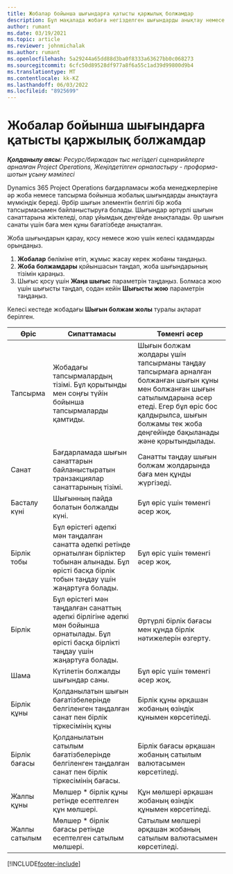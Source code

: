 ```yaml
---
title: Жобалар бойынша шығындарға қатысты қаржылық болжамдар
description: Бұл мақалада жобаға негізделген шығындарды анықтау немесе бағалау туралы ақпарат берілген.
author: rumant
ms.date: 03/19/2021
ms.topic: article
ms.reviewer: johnmichalak
ms.author: rumant
ms.openlocfilehash: 5a29244a65dd88d3ba0f8333a63627bb0c068273
ms.sourcegitcommit: 6cfc50d89528df977a8f6a55c1ad39d99800d9b4
ms.translationtype: MT
ms.contentlocale: kk-KZ
ms.lasthandoff: 06/03/2022
ms.locfileid: "8925699"
---
```

# <a name="financial-estimates-for-expenses-on-projects"></a>Жобалар бойынша шығындарға қатысты қаржылық болжамдар
_**Қолданылу аясы:** Ресурс/биржадан тыс негіздегі сценарийлерге арналған Project Operations, Жеңілдетілген орналастыру - проформа-шотын ұсыну мәмілесі_

Dynamics 365 Project Operations бағдарламасы жоба менеджерлеріне әр жоба немесе тапсырма бойынша жобалық шығындарды анықтауға мүмкіндік береді. Әрбір шығын элементін белгілі бір жоба тапсырмасымен байланыстыруға болады. Шығындар әртүрлі шығын санаттарына жіктеледі, олар ұйымдық деңгейде анықталады. Әр шығын санаты үшін баға мен құны бағатізбеде анықталған. 

Жоба шығындарын қарау, қосу немесе жою үшін келесі қадамдарды орындаңыз.

1. **Жобалар** бөліміне өтіп, жұмыс жасау керек жобаны таңдаңыз.
2. **Жоба болжамдары** қойыншасын таңдап, жоба шығындарының тізімін қараңыз.
3. Шығыс қосу үшін **Жаңа шығыс** параметрін таңдаңыз. Болмаса жою үшін шығысты таңдап, содан кейін **Шығысты жою** параметрін таңдаңыз.

Келесі кестеде жобадағы **Шығын болжам жолы** туралы ақпарат берілген. 

| **Өріс** | **Сипаттамасы** | **Төменгі әсер** |
| --- | --- | --- |
| Тапсырма | Жобадағы тапсырмалардың тізімі. Бұл қорытынды мен соңғы түйін бойынша тапсырмаларды қамтиды. | Шығын болжам жолдары үшін тапсырманы таңдау тапсырмаға арналған болжанған шығын құны мен болжанған шығын сатылымдарына әсер етеді. Егер бұл өріс бос қалдырылса, шығын болжамы тек жоба деңгейінде бақыланады және қорытындылады. |
| Санат | Бағдарламада шығын санаттарын байланыстыратын транзакциялар санаттарының тізімі. | Санатты таңдау шығын болжам жолдарында баға мен құнды жүргізеді. |
| Басталу күні | Шығынның пайда болатын болжалды күні. | Бұл өріс үшін төменгі әсер жоқ. |
| Бірлік тобы | Бұл өрістегі әдепкі мән таңдалған санатта әдепкі ретінде орнатылған бірліктер тобынан алынады. Бұл өрісті басқа бірлік тобын таңдау үшін жаңартуға болады. | Бұл өріс үшін төменгі әсер жоқ. |
| Бірлік | Бұл өрістегі мән таңдалған санаттың әдепкі бірлігіне әдепкі мән бойынша орнатылады. Бұл өрісті басқа бірлікті таңдау үшін жаңартуға болады. | Әртүрлі бірлік бағасы мен құнда бірлік нәтижелерін өзгерту. |
| Шама | Күтілетін болжалды шығындар саны. | Бұл өріс үшін төменгі әсер жоқ. |
| Бірлік құны | Қолданылатын шығын бағатізбелерінде белгіленген таңдалған санат пен бірлік тіркесімінің құны | Бірлік құны әрқашан жобаның өзіндік құнымен көрсетіледі. |
| Бірлік бағасы | Қолданылатын сатылым бағатізбелерінде белгіленген таңдалған санат пен бірлік тіркесімінің бағасы. | Бірлік бағасы әрқашан жобаның сатылым валютасымен көрсетіледі. |
| Жалпы құны | Мөлшер \* бірлік құны ретінде есептелген құн мөлшері.| Құн мөлшері әрқашан жобаның өзіндік құнымен көрсетіледі. |
| Жалпы сатылым | Мөлшер \* бірлік бағасы ретінде есептелген сатылым мөлшері. | Сатылым мөлшері әрқашан жобаның сатылым валютасымен көрсетіледі. |


[!INCLUDE[footer-include](../includes/footer-banner.md)]
